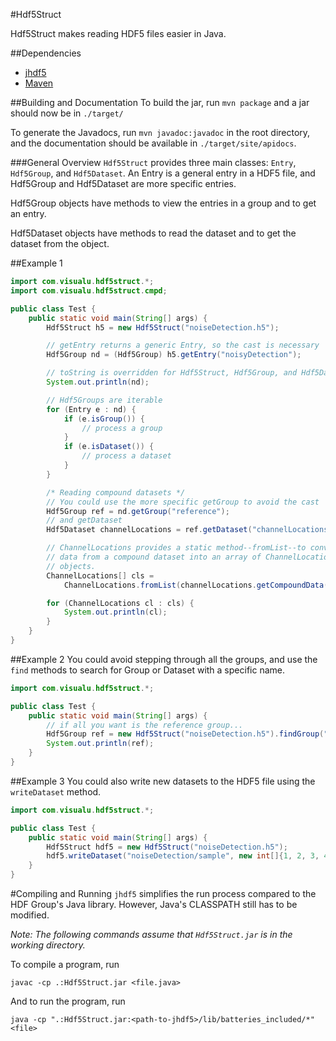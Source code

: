 <!--- Written in GitHub flavoured Markdown -->
#Hdf5Struct

Hdf5Struct makes reading HDF5 files easier in Java.

##Dependencies
* [jhdf5](https://wiki-bsse.ethz.ch/pages/viewpage.action?pageId=26609113)
* [Maven](https://maven.apache.org/)

##Building and Documentation
To build the jar, run `mvn package` and a jar should now be in `./target/`

To generate the Javadocs, run `mvn javadoc:javadoc` in the root directory, and
the documentation should be available in `./target/site/apidocs`.

###General Overview
`Hdf5Struct` provides three main classes: `Entry`, `Hdf5Group`, and
`Hdf5Dataset`. An Entry is a general entry in a HDF5 file, and Hdf5Group and
Hdf5Dataset are more specific entries.

Hdf5Group objects have methods to view the entries in a group and to get an
entry.

Hdf5Dataset objects have methods to read the dataset and to get the dataset from
the object.

##Example 1
```java
import com.visualu.hdf5struct.*;
import com.visualu.hdf5struct.cmpd;

public class Test {
    public static void main(String[] args) {
        Hdf5Struct h5 = new Hdf5Struct("noiseDetection.h5");

        // getEntry returns a generic Entry, so the cast is necessary
        Hdf5Group nd = (Hdf5Group) h5.getEntry("noisyDetection");

        // toString is overridden for Hdf5Struct, Hdf5Group, and Hdf5Dataset
        System.out.println(nd);

        // Hdf5Groups are iterable
        for (Entry e : nd) {
            if (e.isGroup()) {
                // process a group
            }
            if (e.isDataset()) {
                // process a dataset
            }
        }

        /* Reading compound datasets */
		// You could use the more specific getGroup to avoid the cast
        Hdf5Group ref = nd.getGroup("reference");
		// and getDataset
        Hdf5Dataset channelLocations = ref.getDataset("channelLocations");

        // ChannelLocations provides a static method--fromList--to convert the
        // data from a compound dataset into an array of ChannelLocations
        // objects.
        ChannelLocations[] cls =
            ChannelLocations.fromList(channelLocations.getCompoundData());

        for (ChannelLocations cl : cls) {
            System.out.println(cl);
        }
    }
}
```

##Example 2
You could avoid stepping through all the groups, and use the `find` methods to
search for Group or Dataset with a specific name.

```java
import com.visualu.hdf5struct.*;

public class Test {
	public static void main(String[] args) {
		// if all you want is the reference group...
		Hdf5Group ref = new Hdf5Struct("noiseDetection.h5").findGroup("reference");
		System.out.println(ref);
	}
}
```

##Example 3
You could also write new datasets to the HDF5 file using the `writeDataset`
method.

```java
import com.visualu.hdf5struct.*;

public class Test {
	public static void main(String[] args) {
		Hdf5Struct hdf5 = new Hdf5Struct("noiseDetection.h5");
		hdf5.writeDataset("noiseDetection/sample", new int[]{1, 2, 3, 4});
	}
}
```

#Compiling and Running
`jhdf5` simplifies the run process compared to the HDF Group's Java library.
However, Java's CLASSPATH still has to be modified.

*Note: The following commands assume that `Hdf5Struct.jar` is in the working directory.*

To compile a program, run

    javac -cp .:Hdf5Struct.jar <file.java>

And to run the program, run

    java -cp ".:Hdf5Struct.jar:<path-to-jhdf5>/lib/batteries_included/*" <file>
